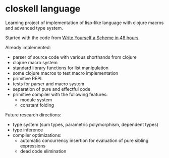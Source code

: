 # closkell language

Learning project of implementation of lisp-like language with clojure macros and advanced type system.

Started with the code from [Write Yourself a Scheme in 48 hours](https://en.wikibooks.org/wiki/Write_Yourself_a_Scheme_in_48_Hours).

Already implemented:

- parser of source code with various shorthands from clojure
- clojure macro system
- standard library functions for list manipulation
- some clojure macros to test macro implementation
- primitive REPL
- tests for parser and macro system
- separation of pure and effectful code
- primitive compiler with the following features:
  - module system
  - constant folding

Future research directions:

- type system (sum types, parametric polymorphism, dependent types)
- type inference
- compiler optimizations:
  - automatic concurrency insertion for evaluation of pure sibling expressions
  - dead code elimination

